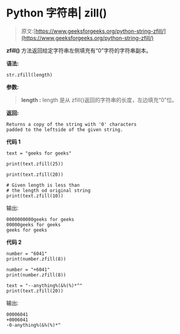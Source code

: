 # Python 字符串| zill()

> 原文:[https://www.geeksforgeeks.org/python-string-zfill/](https://www.geeksforgeeks.org/python-string-zfill/)

**zfill()** 方法返回给定字符串左侧填充有“0”字符的字符串副本。

**语法:**

```
str.zfill(length)

```

**参数:**

> **length :** length 是从 zfill()返回的字符串的长度，左边填充“0”位。

**返回:**

```
Returns a copy of the string with '0' characters   
padded to the leftside of the given string.

```

**代码 1**

```
text = "geeks for geeks"

print(text.zfill(25))

print(text.zfill(20))

# Given length is less than
# the length od original string
print(text.zfill(10))
```

输出:

```
0000000000geeks for geeks
00000geeks for geeks
geeks for geeks

```

**代码 2**

```
number = "6041"
print(number.zfill(8))

number = "+6041"
print(number.zfill(8))

text = "--anything%(&%(%)*^"
print(text.zfill(20))
```

输出:

```
00006041
+0006041
-0-anything%(&%(%)*^

```